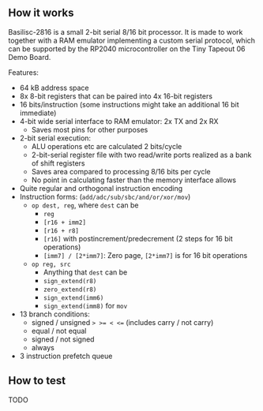 <!---

This file is used to generate your project datasheet. Please fill in the information below and delete any unused
sections.

You can also include images in this folder and reference them in the markdown. Each image must be less than
512 kb in size, and the combined size of all images must be less than 1 MB.
-->

## How it works

Basilisc-2816 is a small 2-bit serial 8/16 bit processor.
It is made to work together with a RAM emulator implementing a custom serial protocol, which can be supported by the RP2040 microcontroller on the Tiny Tapeout 06 Demo Board.

Features:

- 64 kB address space
- 8x 8-bit registers that can be paired into 4x 16-bit registers
- 16 bits/instruction (some instructions might take an additional 16 bit immediate)
- 4-bit wide serial interface to RAM emulator: 2x TX and 2x RX
	- Saves most pins for other purposes
- 2-bit serial execution:
	- ALU operations etc are calculated 2 bits/cycle
	- 2-bit-serial register file with two read/write ports realized as a bank of shift registers
	- Saves area compared to processing 8/16 bits per cycle
	- No point in calculating faster than the memory interface allows
- Quite regular and orthogonal instruction encoding
- Instruction forms: (`add/adc/sub/sbc/and/or/xor/mov`)
	- `op dest, reg`, where `dest` can be
		- `reg`
		- `[r16 + imm2]`
		- `[r16 + r8]`
		- `[r16]` with postincrement/predecrement (2 steps for 16 bit operations)
		- `[imm7] / [2*imm7]`: Zero page, `[2*imm7]` is for 16 bit operations
	- `op reg, src`
		- Anything that `dest` can be
		- `sign_extend(r8)`
		- `zero_extend(r8)`
		- `sign_extend(imm6)`
		- `sign_extend(imm8)` for `mov`
- 13 branch conditions:
	- signed / unsigned `> >= < <=` (includes carry / not carry)
	- equal / not equal
	- signed / not signed
	- always
- 3 instruction prefetch queue

## How to test

TODO
